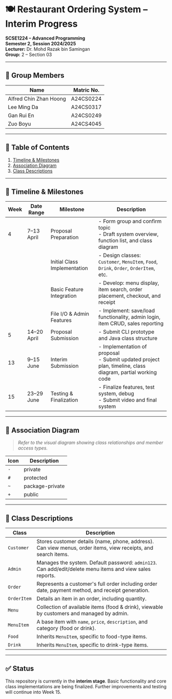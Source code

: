 # 🍽️ Restaurant Ordering System – Interim Progress

**SCSE1224 – Advanced Programming**  
**Semester 2, Session 2024/2025**  
**Lecturer:** Dr. Mohd Razak bin Samingan  
**Group:** 2 – Section 03

---

## 👥 Group Members

| Name               | Matric No.  |
|--------------------|-------------|
| Alfred Chin Zhan Hoong | A24CS0224 |
| Lee Ming Da        | A24CS0317   |
| Gan Rui En         | A24CS0249   |
| Zuo Boyu           | A24CS4045   |

---

## 📌 Table of Contents

1. [Timeline & Milestones](#calendar-timeline--milestones)
2. [Association Diagram]([#link-association-diagram](https://img.plantuml.biz/plantuml/svg/ZLRRZjem47r7uXyiNafRiUg-eXLQj6YbbGfTYVw0YGUmIEpKdkmgQlVVwpZnBPYgF02PyPoPCtF6yAYHAcogSZgPJZwH3Hov048F6XKja1GbrPfiGJGl2DLqSiD1VaydnBmMHD0AbcIFYekJizMA5yR81JeB0rqeNYEN8ZtybMZ0dS6OVrwIDybPP7xjO3BsJG0RUqy1BCroYk1yNTOyGXiLTvRlMyf5npla-kXxjsyEjYkWYJn6FUjRzImb2sqwcgUNJORxitLaU8mT7mvuOn0k0PbrZrdeJU_9O5zvB2C_t8S_YuMjVsopSJtv7ug1iXvRbIikc7s1rG2nZ5hKUturL237Df6AvWmiYbwIxrpZWujQEG8Lu5coEROr60BTnq0W99zzkxlxCYEBnSfzzKIMKOOR8Q7EZkbJer5Me5AYtkfv5eEbcqN4nvbtkKKvIm4xcPodZ2dGEZFF9vyWinHFKPhSBlMPCfvrdo-ZaZJVrJwDCrulNCYPhboKqWLzHAhAA2fqMTg1vLly8ewcbwuklo0KJUCtvZt5C0Ds4lCgMBaZA96MIPAQjaR9kBNY6xCrGzl1kuMPUx1HHxce6_IdHax6TLtIrlhsJLLHrMOciYxBNhYTBrJkDqFJDmW7uk1IKfRt6DYV7TazBK6FPgM1gk8yn5sWVJUTSzJp5HnvYQ2627ElcWTE_nt2e0Jiovx7qnrBLIeSS0zjX1XTO7udP_V9xjkmOTUJg-4-kCE-TzkVIj1Ql09v99p_kfjydxTIuwkicvBswlDJZ63yJNpxGbgpYekqGcfDlaHQ6sCyB5T4SORYicxmR9JC2vh-XDhKZo2O_NVm5m00))
3. [Class Descriptions](#blue_book-class-descriptions)

---

## 📆 Timeline & Milestones

| Week | Date Range       | Milestone                          | Description |
|------|------------------|------------------------------------|-------------|
| 4    | 7–13 April        | Proposal Preparation               | - Form group and confirm topic<br>- Draft system overview, function list, and class diagram |
|      |                  | Initial Class Implementation       | - Design classes: `Customer`, `MenuItem`, `Food`, `Drink`, `Order`, `OrderItem`, etc. |
|      |                  | Basic Feature Integration          | - Develop: menu display, item search, order placement, checkout, and receipt |
|      |                  | File I/O & Admin Features          | - Implement: save/load functionality, admin login, item CRUD, sales reporting |
| 5    | 14–20 April       | Proposal Submission                | - Submit CLI prototype and Java class structure |
| 13   | 9–15 June         | Interim Submission                 | - Implementation of proposal<br>- Submit updated project plan, timeline, class diagram, partial working code |
| 15   | 23–29 June        | Testing & Finalization             | - Finalize features, test system, debug<br>- Submit video and final system |

---

## 🔗 Association Diagram

> _Refer to the visual diagram showing class relationships and member access types._

| Icon | Description     |
|------|-----------------|
| `-`  | private         |
| `#`  | protected       |
| `~`  | package-private |
| `+`  | public          |

---

## 📘 Class Descriptions

| Class     | Description |
|-----------|-------------|
| `Customer` | Stores customer details (name, phone, address). Can view menus, order items, view receipts, and search items. |
| `Admin` | Manages the system. Default password: `admin123`. Can add/edit/delete menu items and view sales reports. |
| `Order` | Represents a customer's full order including order date, payment method, and receipt generation. |
| `OrderItem` | Details an item in an order, including quantity. |
| `Menu` | Collection of available items (food & drink), viewable by customers and managed by admin. |
| `MenuItem` | A base item with `name`, `price`, `description`, and category (food or drink). |
| `Food` | Inherits `MenuItem`, specific to food-type items. |
| `Drink` | Inherits `MenuItem`, specific to drink-type items. |

---

## ✅ Status

This repository is currently in the **interim stage**. Basic functionality and core class implementations are being finalized. Further improvements and testing will continue into Week 15.

